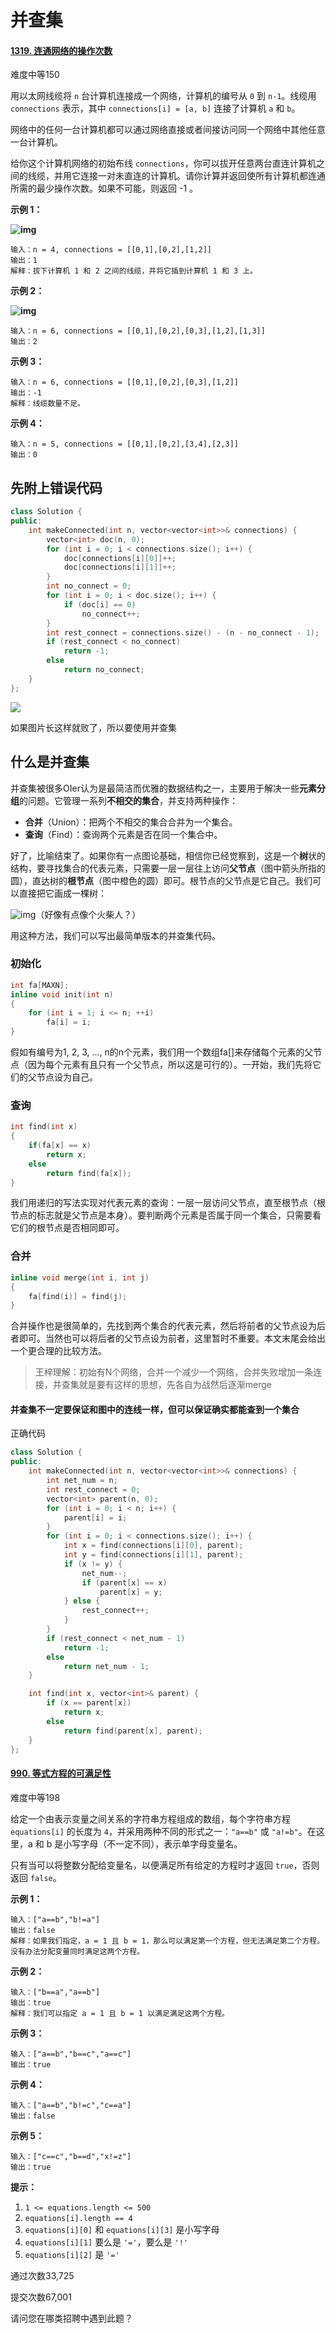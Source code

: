 # 并查集

#### [1319. 连通网络的操作次数](https://leetcode-cn.com/problems/number-of-operations-to-make-network-connected/)

难度中等150

用以太网线缆将 `n` 台计算机连接成一个网络，计算机的编号从 `0` 到 `n-1`。线缆用 `connections` 表示，其中 `connections[i] = [a, b]` 连接了计算机 `a` 和 `b`。

网络中的任何一台计算机都可以通过网络直接或者间接访问同一个网络中其他任意一台计算机。

给你这个计算机网络的初始布线 `connections`，你可以拔开任意两台直连计算机之间的线缆，并用它连接一对未直连的计算机。请你计算并返回使所有计算机都连通所需的最少操作次数。如果不可能，则返回 -1 。 

 

**示例 1：**

**![img](https://assets.leetcode-cn.com/aliyun-lc-upload/uploads/2020/01/11/sample_1_1677.png)**

```
输入：n = 4, connections = [[0,1],[0,2],[1,2]]
输出：1
解释：拔下计算机 1 和 2 之间的线缆，并将它插到计算机 1 和 3 上。
```

**示例 2：**

**![img](https://assets.leetcode-cn.com/aliyun-lc-upload/uploads/2020/01/11/sample_2_1677.png)**

```
输入：n = 6, connections = [[0,1],[0,2],[0,3],[1,2],[1,3]]
输出：2
```

**示例 3：**

```
输入：n = 6, connections = [[0,1],[0,2],[0,3],[1,2]]
输出：-1
解释：线缆数量不足。
```

**示例 4：**

```
输入：n = 5, connections = [[0,1],[0,2],[3,4],[2,3]]
输出：0
```





## 先附上错误代码

```c++
class Solution {
public:
    int makeConnected(int n, vector<vector<int>>& connections) {
        vector<int> doc(n, 0);
        for (int i = 0; i < connections.size(); i++) {
            doc[connections[i][0]]++;
            doc[connections[i][1]]++;
        }
        int no_connect = 0;
        for (int i = 0; i < doc.size(); i++) {
            if (doc[i] == 0)
                no_connect++;
        }
        int rest_connect = connections.size() - (n - no_connect - 1);
        if (rest_connect < no_connect)
            return -1;
        else
            return no_connect;
    }
};
```

![](D:\document\postgraduate\note\pic\并查集.PNG)

如果图片长这样就败了，所以要使用并查集

## 什么是并查集

并查集被很多OIer认为是最简洁而优雅的数据结构之一，主要用于解决一些**元素分组**的问题。它管理一系列**不相交的集合**，并支持两种操作：

- **合并**（Union）：把两个不相交的集合合并为一个集合。
- **查询**（Find）：查询两个元素是否在同一个集合中。

好了，比喻结束了。如果你有一点图论基础，相信你已经觉察到，这是一个**树**状的结构，要寻找集合的代表元素，只需要一层一层往上访问**父节点**（图中箭头所指的圆），直达树的**根节点**（图中橙色的圆）即可。根节点的父节点是它自己。我们可以直接把它画成一棵树：

![img](https://pic2.zhimg.com/80/v2-cca3ddf5806a221201ed78caf1d27041_1440w.jpg)（好像有点像个火柴人？）

用这种方法，我们可以写出最简单版本的并查集代码。

### 初始化

```c
int fa[MAXN];
inline void init(int n)
{
    for (int i = 1; i <= n; ++i)
        fa[i] = i;
}
```

假如有编号为1, 2, 3, ..., n的n个元素，我们用一个数组fa[]来存储每个元素的父节点（因为每个元素有且只有一个父节点，所以这是可行的）。一开始，我们先将它们的父节点设为自己。

### 查询

```c
int find(int x)
{
    if(fa[x] == x)
        return x;
    else
        return find(fa[x]);
}
```

我们用递归的写法实现对代表元素的查询：一层一层访问父节点，直至根节点（根节点的标志就是父节点是本身）。要判断两个元素是否属于同一个集合，只需要看它们的根节点是否相同即可。

### 合并

```c
inline void merge(int i, int j)
{
    fa[find(i)] = find(j);
}
```

合并操作也是很简单的，先找到两个集合的代表元素，然后将前者的父节点设为后者即可。当然也可以将后者的父节点设为前者，这里暂时不重要。本文末尾会给出一个更合理的比较方法。

> 王梓理解：初始有N个网络，合并一个减少一个网络，合并失败增加一条连接，并查集就是要有这样的思想，先各自为战然后逐渐merge

#### 并查集不一定要保证和图中的连线一样，但可以保证确实都能查到一个集合

正确代码

```C++
class Solution {
public:
    int makeConnected(int n, vector<vector<int>>& connections) {
        int net_num = n;
        int rest_connect = 0;
        vector<int> parent(n, 0);
        for (int i = 0; i < n; i++) {
            parent[i] = i;
        }
        for (int i = 0; i < connections.size(); i++) {
            int x = find(connections[i][0], parent);
            int y = find(connections[i][1], parent);
            if (x != y) {
                net_num--;
                if (parent[x] == x)
                    parent[x] = y;
            } else {
                rest_connect++;
            }
        }
        if (rest_connect < net_num - 1)
            return -1;
        else
            return net_num - 1;
    }

    int find(int x, vector<int>& parent) {
        if (x == parent[x])
            return x;
        else
            return find(parent[x], parent);
    }
};
```



#### [990. 等式方程的可满足性](https://leetcode-cn.com/problems/satisfiability-of-equality-equations/)

难度中等198

给定一个由表示变量之间关系的字符串方程组成的数组，每个字符串方程 `equations[i]` 的长度为 `4`，并采用两种不同的形式之一：`"a==b"` 或 `"a!=b"`。在这里，a 和 b 是小写字母（不一定不同），表示单字母变量名。

只有当可以将整数分配给变量名，以便满足所有给定的方程时才返回 `true`，否则返回 `false`。 

 



**示例 1：**

```
输入：["a==b","b!=a"]
输出：false
解释：如果我们指定，a = 1 且 b = 1，那么可以满足第一个方程，但无法满足第二个方程。没有办法分配变量同时满足这两个方程。
```

**示例 2：**

```
输入：["b==a","a==b"]
输出：true
解释：我们可以指定 a = 1 且 b = 1 以满足满足这两个方程。
```

**示例 3：**

```
输入：["a==b","b==c","a==c"]
输出：true
```

**示例 4：**

```
输入：["a==b","b!=c","c==a"]
输出：false
```

**示例 5：**

```
输入：["c==c","b==d","x!=z"]
输出：true
```

 

**提示：**

1. `1 <= equations.length <= 500`
2. `equations[i].length == 4`
3. `equations[i][0]` 和 `equations[i][3]` 是小写字母
4. `equations[i][1]` 要么是 `'='`，要么是 `'!'`
5. `equations[i][2]` 是 `'='`

通过次数33,725

提交次数67,001

请问您在哪类招聘中遇到此题？

